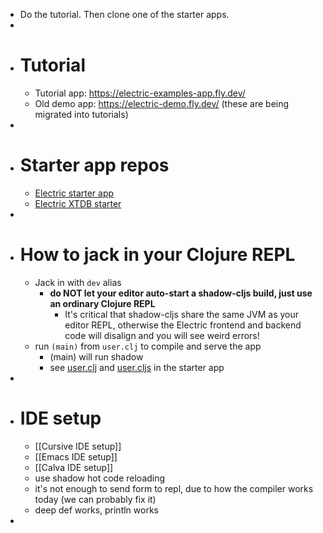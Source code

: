 - Do the tutorial. Then clone one of the starter apps.
-
- # Tutorial
	- Tutorial app: https://electric-examples-app.fly.dev/
	- Old demo app: https://electric-demo.fly.dev/ (these are being migrated into tutorials)
-
- # Starter app repos
	- [Electric starter app](https://github.com/hyperfiddle/electric-starter-app)
	- [Electric XTDB starter](https://github.com/hyperfiddle/electric-xtdb-starter)
-
- # How to jack in your Clojure REPL
	- Jack in with `dev` alias
		- **do NOT let your editor auto-start a shadow-cljs build, just use an ordinary Clojure REPL**
			- It's critical that shadow-cljs share the same JVM as your editor REPL, otherwise the Electric frontend and backend code will disalign and you will see weird errors!
	- run `(main)` from `user.clj` to compile and serve the app
		- (main) will run shadow
		- see [user.clj](https://github.com/hyperfiddle/electric-starter-app/blob/main/src/user.clj) and [user.cljs](https://github.com/hyperfiddle/electric-starter-app/blob/main/src/user.cljs) in the starter app
-
- # IDE setup
	- [[Cursive IDE setup]]
	- [[Emacs IDE setup]]
	- [[Calva IDE setup]]
	- use shadow hot code reloading
	- it's not enough to send form to repl, due to how the compiler works today (we can probably fix it)
	- deep def works, println works
-